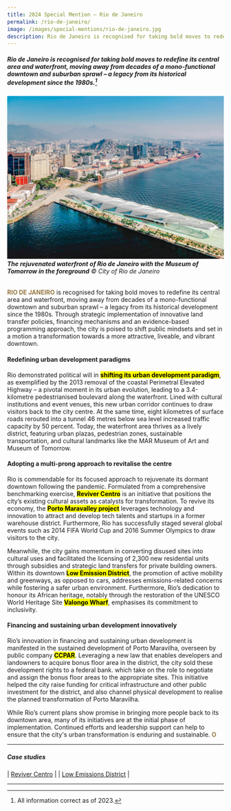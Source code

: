 ```yaml
---
title: 2024 Special Mention — Rio de Janeiro
permalink: /rio-de-janeiro/
image: /images/special-mentions/rio-de-janeiro.jpg
description: Rio de Janeiro is recognised for taking bold moves to redefine its central area and waterfront, moving away from decades of a mono-functional downtown and suburban sprawl – a legacy from its historical development since the 1980s. 
---
```


##### Rio de Janeiro is recognised for taking bold moves to redefine its central area and waterfront, moving away from decades of a mono-functional downtown and suburban sprawl – a legacy from its historical development since the 1980s.[^1]

###### ![The rejuvenated waterfront of Rio de Janeiro with the Museum of Tomorrow in the foreground](/images/special-mentions/rio-de-janeiro.jpg)**The rejuvenated waterfront of Rio de Janeiro with the Museum of Tomorrow in the foreground** © City of Rio de Janeiro

<b><font color="#967942">RIO DE JANEIRO</font></b> is recognised for taking bold moves to redefine its central area and waterfront, moving away from decades of a mono-functional downtown and suburban sprawl – a legacy from its historical development since the 1980s. Through strategic implementation of innovative land transfer policies, financing mechanisms and an evidence-based programming approach, the city is poised to shift public mindsets and set in a motion a transformation towards a more attractive, liveable, and vibrant downtown.  

#### **Redefining urban development paradigms** 

Rio demonstrated political will in **<mark>shifting its urban development paradigm</mark>**, as exemplified by the 2013 removal of the coastal Perimetral Elevated Highway – a pivotal moment in its urban evolution, leading to a 3.4-kilometre pedestrianised boulevard along the waterfront. Lined with cultural institutions and event venues, this new urban corridor continues to draw visitors back to the city centre. At the same time, eight kilometres of surface roads rerouted into a tunnel 46 metres below sea level increased traffic capacity by 50 percent. Today, the waterfront area thrives as a lively district, featuring urban plazas, pedestrian zones, sustainable transportation, and cultural landmarks like the MAR Museum of Art and Museum of Tomorrow.  

#### **Adopting a multi-prong approach to revitalise the centre** 

Rio is commendable for its focused approach to rejuvenate its dormant downtown following the pandemic. Formulated from a comprehensive benchmarking exercise, **<mark>Reviver Centro</mark>** is an initiative that positions the city’s existing cultural assets as catalysts for transformation. To revive its economy, the **<mark>Porto Maravalley project</mark>** leverages technology and innovation to attract and develop tech talents and startups in a former warehouse district. Furthermore, Rio has successfully staged several global events such as 2014 FIFA World Cup and 2016 Summer Olympics to draw visitors to the city. 

Meanwhile, the city gains momentum in converting disused sites into cultural uses and facilitated the licensing of 2,300 new residential units through subsidies and strategic land transfers for private building owners. Within its downtown **<mark>Low Emission District</mark>**, the promotion of active mobility and greenways, as opposed to cars, addresses emissions-related concerns while fostering a safer urban environment. Furthermore, Rio’s dedication to honour its African heritage, notably through the restoration of the UNESCO World Heritage Site **<mark>Valongo Wharf</mark>**, emphasises its commitment to inclusivity. 

#### **Financing and sustaining urban development innovatively**

Rio’s innovation in financing and sustaining urban development is manifested in the sustained development of Porto Maravilha, overseen by public company **<mark>CCPAR</mark>**. Leveraging a new law that enables developers and landowners to acquire bonus floor area in the district, the city sold these development rights to a federal bank. which take on the role to negotiate and assign the bonus floor areas to the appropriate sites. This initiative helped the city raise funding for critical infrastructure and other public investment for the district, and also channel physical development to realise the planned transformation of Porto Maravilha.   

While Rio’s current plans show promise in bringing more people back to its downtown area, many of its initiatives are at the initial phase of implementation. Continued efforts and leadership support can help to ensure that the city's urban transformation is enduring and sustainable. **<font color="#967942">O</font>** 

---

##### **Case studies** 

| [Reviver Centro](/case-studies/reviver-centro/) |
| [Low Emissions District](/case-studies/rio-low-emissions-district/) |

---

[^1]: All information correct as of 2023.

